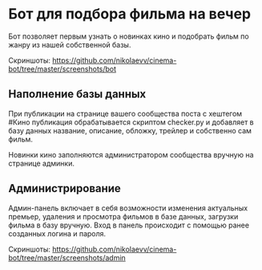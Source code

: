 Бот для подбора фильма на вечер
=============================

Бот позволяет первым узнать о новинках кино и подобрать фильм по жанру из нашей собственной базы.

Скриншоты: https://github.com/nikolaevv/cinema-bot/tree/master/screenshots/bot

Наполнение базы данных
------------

При публикации на странице вашего сообщества поста с хештегом #Кино публикация обрабатывается скриптом checker.py и добавляет в базу данных название, описание, обложку, трейлер и собственно сам фильм.

Новинки кино заполняются администратором сообщества вручную на странице админки.

Администрирование
------------

Админ-панель включает в себя возможности изменения актуальных премьер, удаления и просмотра фильмов в базе данных, загрузки фильма в базу вручную. Вход в панель происходит с помощью ранее созданных логина и пароля.

Скриншоты: https://github.com/nikolaevv/cinema-bot/tree/master/screenshots/admin